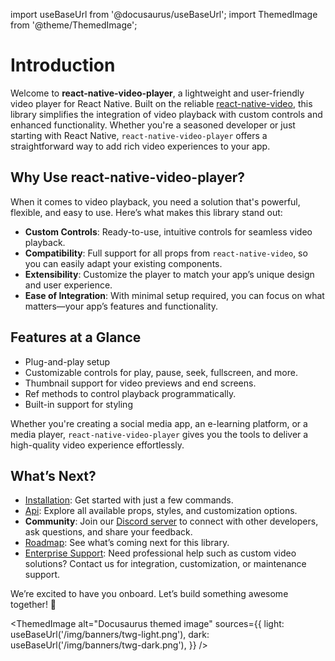 import useBaseUrl from '@docusaurus/useBaseUrl';
import ThemedImage from '@theme/ThemedImage';

# Introduction

Welcome to **react-native-video-player**, a lightweight and user-friendly video player for React Native. Built on the reliable [react-native-video](https://github.com/TheWidlarzGroup/react-native-video), this library simplifies the integration of video playback with custom controls and enhanced functionality. Whether you're a seasoned developer or just starting with React Native, `react-native-video-player` offers a straightforward way to add rich video experiences to your app.

## Why Use react-native-video-player?

When it comes to video playback, you need a solution that's powerful, flexible, and easy to use. Here’s what makes this library stand out:

- **Custom Controls**: Ready-to-use, intuitive controls for seamless video playback.
- **Compatibility**: Full support for all props from `react-native-video`, so you can easily adapt your existing components.
- **Extensibility**: Customize the player to match your app’s unique design and user experience.
- **Ease of Integration**: With minimal setup required, you can focus on what matters—your app’s features and functionality.

## Features at a Glance

- Plug-and-play setup
- Customizable controls for play, pause, seek, fullscreen, and more.
- Thumbnail support for video previews and end screens.
- Ref methods to control playback programmatically.
- Built-in support for styling

Whether you're creating a social media app, an e-learning platform, or a media player, `react-native-video-player` gives you the tools to deliver a high-quality video experience effortlessly.

## What’s Next?

- [Installation](/docs/installation): Get started with just a few commands.
- [Api](/docs/category/api): Explore all available props, styles, and customization options.
- **Community**: Join our [Discord server](https://discord.gg/7Y6eE62hXM) to connect with other developers, ask questions, and share your feedback.
- [Roadmap](https://github.com/TheWidlarzGroup/react-native-video-player/discussions/186): See what’s coming next for this library.
- [Enterprise Support](https://www.thewidlarzgroup.com/?utm_source=rnvp&utm_medium=docs#Contact): Need professional help such as custom video solutions? Contact us for integration, customization, or maintenance support.

We’re excited to have you onboard. Let’s build something awesome together! 🚀

<ThemedImage
alt="Docusaurus themed image"
sources={{
light: useBaseUrl('/img/banners/twg-light.png'),
dark: useBaseUrl('/img/banners/twg-dark.png'),
}}
/>
